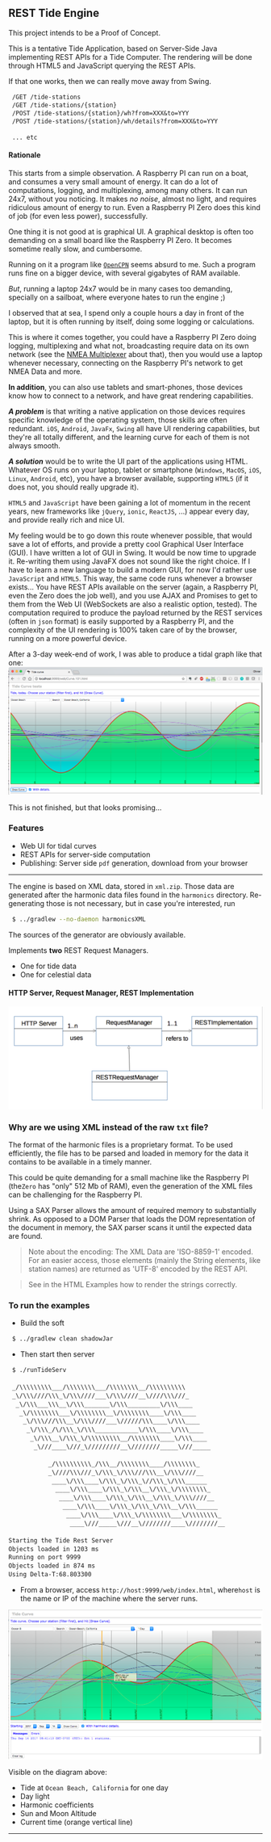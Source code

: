 ## REST Tide Engine

This project intends to be a Proof of Concept.

This is a tentative Tide Application, based on Server-Side Java implementing REST APIs for a Tide Computer.
The rendering will be done through HTML5 and JavaScript querying the REST APIs.  

If that one works, then we can really move away from Swing.

```
 /GET /tide-stations
 /GET /tide-stations/{station}
 /POST /tide-stations/{station}/wh?from=XXX&to=YYY
 /POST /tide-stations/{station}/wh/details?from=XXX&to=YYY

 ... etc

```
#### Rationale
This starts from a simple observation. A Raspberry PI can run on a boat, and consumes
a very small amount of energy. It can do a lot of computations, logging, and multiplexing, among many others.
It can run 24x7, without you noticing. It makes _no noise_, almost no light, and requires ridiculous amount of energy to run. 
Even a Raspberry PI Zero does this kind of job (for even less power), successfully.

One thing it is not good at is graphical UI. A graphical desktop is often too demanding on a
small board like the Raspberry PI Zero. It becomes sometime really slow, and cumbersome.

Running on it a program like [`OpenCPN`](https://opencpn.org/) seems absurd to me.
Such a program runs fine on a bigger device, with several gigabytes of RAM available.

*But*, running a laptop 24x7 would be in many cases too demanding, specially on a sailboat, where everyone hates to run the engine ;)

I observed that at sea, I spend only a couple hours a day in front of the laptop, but it is often running by itself, doing some logging or calculations.

This is where it comes together, you could have a Raspberry PI Zero doing logging, multiplexing and what not,
broadcasting require data on its own network (see the [NMEA Multiplexer](https://github.com/OlivierLD/raspberry-pi4j-samples/tree/master/NMEA.multiplexer) about that), 
then you would use a laptop whenever necessary, connecting on the Raspberry PI's network to get NMEA Data and more.

**In addition**, you can also use tablets and smart-phones, those devices know how to connect to a network, and have great
rendering capabilities.

_**A problem**_ is that writing a native application on those devices requires specific knowledge of the operating system,
those skills are often redundant. `iOS`, `Android`, `JavaFx`, `Swing` all have UI rendering capabilities, but they're all totally different,
and the learning curve for each of them is not always smooth.

_**A solution**_ would be to write the UI part of the applications using HTML. Whatever OS
runs on your laptop, tablet or smartphone (`Windows`, `MacOS`, `iOS`, `Linux`, `Android`, etc), you have
a browser available, supporting `HTML5` (if it does not, you should really upgrade it).

`HTML5` and `JavaScript` have been gaining a lot of momentum in the recent years, new frameworks like 
`jQuery`, `ionic`, `ReactJS`, ...) appear every day, and provide really rich and nice UI.

My feeling would be to go down this route whenever possible, that would save a lot of efforts, and provide a pretty cool
Graphical User Interface (GUI). I have written a lot of GUI in Swing. It would be now time to upgrade it.
Re-writing them using JavaFX does not sound like the right choice. If I have to learn a new language to build 
a modern GUI, for now I'd rather use `JavaScript` and `HTML5`. This way, the same code runs whenever a browser exists...
You have REST APIs available on the server (again, a Raspberry PI, even the Zero does the job well), and you use AJAX and Promises to get to them from the Web UI
(WebSockets are also a realistic option, tested). The computation required to produce the payload returned by the REST services 
(often in `json` format) is easily supported by a Raspberry PI, and the complexity of the UI rendering is 100% taken care of by the browser, running
on a more powerful device.
  
After a 3-day week-end of work, I was able to produce a tidal graph like that one:
![Tide at Ocean Beach](./docimg/first.glimpse.png)

This is not finished, but that looks promising... 

### Features
- Web UI for tidal curves
- REST APIs for server-side computation
- Publishing: Server side `pdf` generation, download from your browser

---

The engine is based on XML data, stored in `xml.zip`. Those data are generated after the
harmonic data files found in the `harmonics` directory.
 Re-generating those is not necessary, but in case you're interested, run
```bash
 $ ../gradlew --no-daemon harmonicsXML
```
The sources of the generator are obviously available.

Implements **two** REST Request Managers.
- One for tide data
- One for celestial data

#### HTTP Server, Request Manager, REST Implementation

![Class Diagram](./docimg/ClassDiagram.png)

### Why are we using XML instead of the raw `txt` file?
The format of the harmonic files is a proprietary format. To be used efficiently, the file has to
be parsed and loaded in memory for the data it contains to be available in a timely manner.

This could be quite demanding for a small machine like the Raspberry PI (the`Zero` has "only" 512 Mb of RAM), even the generation of the XML files
can be challenging for the Raspberry PI.

Using a SAX Parser allows the amount of required memory to substantially shrink.
As opposed to a DOM Parser that loads the DOM representation of the document in memory,
the SAX parser scans it until the expected data are found.

> Note about the encoding: The XML Data are 'ISO-8859-1' encoded. For an easier access, those
> elements (mainly the String elements, like station names) are returned as 'UTF-8' encoded by the REST API.

> See in the HTML Examples how to render the strings correctly.

### To run the examples
- Build the soft
```bash
 $ ../gradlew clean shadowJar
```
- Then start then server
```bash
 $ ./runTideServ
 
 _/\\\\\\\\\___/\\\\\\\\___/\\\\\\\\__/\\\\\\\\\\
 _\/\\\////\\\_\/\\\////___\/\\\////__\////\\\///_
  _\/\\\___\\\__\/\\\_______\/\\\_________\/\\\____
   _\/\\\\\\\\___\/\\\\\\\\__\/\\\\\\\\____\/\\\____
    _\/\\\///\\\__\/\\\////___\//////\\\____\/\\\____
     _\/\\\_/\/\\\_\/\\\____________\/\\\____\/\\\____
      _\/\\\__\/\\\_\/\\\\\\\\\__/\\\\\\\\____\/\\\____
       _\///____\///_\/////////__\////////_____\///_____

           _/\\\\\\\\\\_/\\\__/\\\\\\\\____/\\\\\\\\_
           _\////\\\///_\/\\\_\/\\\///\\\__\/\\\////__
            ____\/\\\____\/\\\_\/\\\_\//\\\_\/\\\______
             ____\/\\\____\/\\\_\/\\\__\/\\\_\/\\\\\\\\_
              ____\/\\\____\/\\\_\/\\\__\/\\\_\/\\\////__
               ____\/\\\____\/\\\_\/\\\_\/\\\__\/\\\______
                ____\/\\\____\/\\\_\/\\\\\\\\___\/\\\\\\\\_
                 ____\///_____\///__\////////____\////////__

Starting the Tide Rest Server
Objects loaded in 1203 ms
Running on port 9999
Objects loaded in 874 ms
Using Delta-T:68.803300

```
- From a browser, access `http://host:9999/web/index.html`, where`host` is the name or IP of the machine where the server runs.

![Ocean Beach, California](./docimg/ocean.beach.png)

Visible on the diagram above:
- Tide at `Ocean Beach, California` for one day
- Day light
- Harmonic coefficients
- Sun and Moon Altitude
- Current time (orange vertical line)

---  
